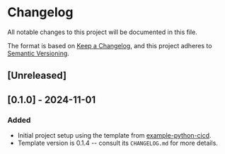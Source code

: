 # Changelog
All notable changes to this project will be documented in this file.

The format is based on [Keep a Changelog](https://keepachangelog.com/en/1.0.0/),
and this project adheres to [Semantic Versioning](https://semver.org/spec/v2.0.0.html).

## [Unreleased]

## [0.1.0] - 2024-11-01
### Added
- Initial project setup using the template from [example-python-cicd](https://gitlab.internal.sanger.ac.uk/team113sanger/common/example-python-cicd).
- Template version is 0.1.4 -- consult its `CHANGELOG.md` for more details.
